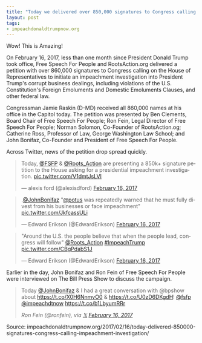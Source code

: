 ```yaml
---
title: "Today we delivered over 850,000 signatures to Congress calling for an impeachment investigation"
layout: post
tags:
- impeachdonaldtrumpnow.org
---
```


Wow! This is Amazing!

On February 16, 2017, less than one month since President Donald Trump took office, Free Speech For People and RootsAction.org delivered a petition with over 860,000 signatures to Congress calling on the House of Representatives to initiate an impeachment investigation into President Trump's corrupt business dealings, including violations of the U.S. Constitution's Foreign Emoluments and Domestic Emoluments Clauses, and other federal law.

Congressman Jamie Raskin (D-MD) received all 860,000 names at his office in the Capitol today. The petition was presented by Ben Clements, Board Chair of Free Speech For People; Ron Fein, Legal Director of Free Speech For People; Norman Solomon, Co-Founder of RootsAction.og; Catherine Ross, Professor of Law, George Washington Law School; and John Bonifaz, Co-Founder and President of Free Speech For People.

Across Twitter, news of the petition drop spread quickly.

<blockquote class="twitter-tweet"><p lang="en" dir="ltr">Today, <a href="https://twitter.com/FSFP?ref_src=twsrc%5Etfw">@FSFP</a> &amp; <a href="https://twitter.com/Roots_Action?ref_src=twsrc%5Etfw">@Roots_Action</a> are presenting a 850k+ signature petition to the House asking for a presidential impeachment investigation. <a href="https://t.co/V1dmtJsLVI">pic.twitter.com/V1dmtJsLVI</a></p>&mdash; alexis ford (@alexisdford) <a href="https://twitter.com/alexisdford/status/832241820604235776?ref_src=twsrc%5Etfw">February 16, 2017</a></blockquote>

<blockquote class="twitter-tweet"><p lang="en" dir="ltr">.<a href="https://twitter.com/JohnBonifaz?ref_src=twsrc%5Etfw">@JohnBonifaz</a> &quot;<a href="https://twitter.com/POTUS?ref_src=twsrc%5Etfw">@potus</a> was repeatedly warned that he must fully divest from his businesses or face impeachment&quot; <a href="https://t.co/JkfcassULi">pic.twitter.com/JkfcassULi</a></p>&mdash; Edward Erikson (@EdwardErikson) <a href="https://twitter.com/EdwardErikson/status/832241652307783680?ref_src=twsrc%5Etfw">February 16, 2017</a></blockquote>

<blockquote class="twitter-tweet"><p lang="en" dir="ltr">&quot;Around the U.S. the people believe that when the people lead, congress will follow&quot; <a href="https://twitter.com/Roots_Action?ref_src=twsrc%5Etfw">@Roots_Action</a> <a href="https://twitter.com/hashtag/ImpeachTrump?src=hash&amp;ref_src=twsrc%5Etfw">#ImpeachTrump</a> <a href="https://t.co/CBgPdabS1J">pic.twitter.com/CBgPdabS1J</a></p>&mdash; Edward Erikson (@EdwardErikson) <a href="https://twitter.com/EdwardErikson/status/832243162122944512?ref_src=twsrc%5Etfw">February 16, 2017</a></blockquote> <script async src="https://platform.twitter.com/widgets.js" charset="utf-8"></script>

Earlier in the day, John Bonifaz and Ron Fein of Free Speech For People were interviewed on The Bill Press Show to discuss the campaign.

> Today [@JohnBonifaz](https://twitter.com/JohnBonifaz?ref_src=twsrc%5Etfw) &amp; I had a great conversation with @bpshow about <https://t.co/X0H6NnmvO0> &amp; <https://t.co/U0zD6DKgdH>! [@fsfp](https://twitter.com/FSFP?ref_src=twsrc%5Etfw) [@impeachdtnow](https://twitter.com/impeachdtnow?ref_src=twsrc%5Etfw) <https://t.co/b1LbyumRRr>
>
> <cite>Ron Fein (@ronfein), via [𝕏](https://x.com) [February 16, 2017](https://twitter.com/ronfein/status/832335626028593152?ref_src=twsrc%5Etfw)</cite>

Source: impeachdonaldtrumpnow.org/2017/02/16/today-delivered-850000-signatures-congress-calling-impeachment-investigation/
